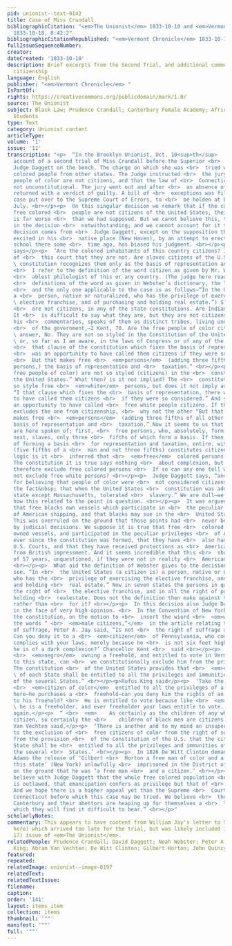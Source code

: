 ```yaml
---
pid: unionist--text-0142
title: Case of Miss Crandall
bibliographicCitation: "<em>The Unionist</em> 1833-10-10 and <em>Vermont Chronicle</em>
  1833-10-18, 8:42:2"
bibliographicCitationRepublished: "<em>Vermont Chronicle</em> 1833-10-18, 8:42:2"
fullIssueSequenceNumber: 
creator: 
dateCreated: '1833-10-10'
description: Brief excerpts from the Second Trial, and additional commentary on Black
  citizenship
language: English
publisher: "<em>Vermont Chronicle</em> "
IsPartOf: 
rights: https://creativecommons.org/publicdomain/mark/1.0/
source: The Unionist
subject: Black Law; Prudence Crandall; Canterbury Female Academy; African-American
  Students
type: Text
category: Unionist content
articleType: 
volume: '1'
issue: '11'
transcription: "<p>  “In the Brooklyn Unionist, Oct. 10<sup>th</sup>  , we find an
  account of a second trial of Miss Crandall before the Superior <br>  Court of Connecticut,
  Judge Daggett on the bench. The charge on which she was <br>  tried was for teaching
  colored people from other states. The Judge instructed <br>  the jury that free
  people of color are not citizens, and that the law of <br>  Connecticut is, therefore,
  not unconstitutional. The jury went out and after <br>  an absence of 20 or 30 minutes,
  returned with a verdict of guilty. A bill of <br>  exceptions was filed and the
  case put over to the Supreme Court of Errors, to <br>  be holden at Brooklyn next
  July. <br></p><p>  On this singular decision we remark that if the case be so that
  free colored <br>  people are not citizens of the United States, their condition
  is far worse <br>  than we had supposed. But we canot believe this, the arguments
  in the decision <br>  notwithstanding; and we cannot account for it that such a
  decision comes from <br>  Judge Daggett, except on the supposition that strong feeling,
  excited in his <br>  native place (New Haven), by an attempt to erect a similar
  school there some <br>  time ago, has biased his judgment. <br></p><p>Judge Daggett
  says</p><p>  ‘Are the colored inhabitants of this country citizens? It is the opinion
  of <br>  this court that they are not. Are slaves citizens of the U.S.? The <br>
  \ constitution recognizes them only as the basis of representation and taxation.
  <br>  I refer to the definition of the word citizen as given by Mr. Webster, the
  <br>  ablest philologist of this or any country. (The judge here read the several
  <br>  definitions of the word as given in Webster’s dictionary, the last of which,
  <br>  and the only one applicable to the case is as follows—“In the United States,
  a <br>  person, native or naturalized, who has the privilege of exercising the <br>
  \ elective franchise, and of purchasing and holding real estate.”) Slaves, then,
  <br>  are not citizens, in any of the state constitutions. Are Indians citizens?
  It <br>  is difficult to say what they are, but they are not citizens. Kent, in
  his <br>  commentaries, speaks of them as distinct tribes, living under the protection
  <br>  of the government,—2 Kent, 70. Are the free people of color citizens? I <br>
  \ answer, No. They are not so styled in the Constitution of the United States, <br>
  \ or, so far as I am aware, in the laws of Congress or of any of the states. In
  <br>  that clause of the constitution which fixes the basis of representation, there
  <br>  was an opportunity to have called them citizens if they were so considered.
  <br>  But that makes free <br>  <em>persons</em>  (adding three fifths of all other
  persons,) the basis of representation and <br>  taxation.” <br></p><p>  “They” (the
  free people of color) are not so styled (citizens) in the <br>  constitution of
  the United States.” What then? is it not implied? The <br>  constitution does not
  so style free <br>  <em>white</em>  persons, but does it not imply as much? Again,
  “I that clause which fixes the <br>  basis of representation, there was an opportunity
  to have called them citizens <br>  if they were so considered.” And so there was
  an opportunity to have called <br>  free white people citizens. If the omission
  excludes the one from citizenship, <br>  why not the other “But that (the constitution)
  makes free <br>  <em>persons</em>  (adding three fifths of all other persons) the
  basis of representation and <br>  taxation.” Now it seems to us that only two classes
  are here spoken of; first, <br>  free persons, who, absolutely, form a basis, and
  next, slaves, only three <br>  fifths of which form a basis. If then, the characteristic
  of forming a basis <br>  for representation and taxation, entire, without division
  (five fifths of a <br>  man and not three fifths) constitutes citizenship, by what
  logic is it <br>  inferred that <br>  <em>free</em>  colored persons are not citizens?
  The constitution it is true says nothing <br>  about complexion, but does the omission
  therefore exclude free colored persons <br>  If so can any one tell why it does
  not exclude free white persons? <br></p><p>  Judge Daggett says, “another reason
  for believing that people of color were <br>  not considered citizens is found in
  the fact&nbsp; that when the United States <br>  constitution was adopted, every
  state except Massachusetts, tolerated <br>  slavery.” We are dull—we do not see
  how this related to the point in question. <br></p><p>  It was argued in the Court,
  that free blacks own vessels which participate in <br>  the peculiar privileges
  of American shipping, and that blacks may sue in the <br>  United States courts.
  This was overruled on the ground that those points had <br>  never been settled
  by judicial decisions. We suppose it is true that free <br>  colored people have
  owned vessels, and participated in the peculiar privileges <br>  of American shipping
  ever since the constitution was formed, that they have <br>  also had suits in the
  U.S. Courts, and that they have received protections as <br>  American Citizens
  from British impressment. And it seems incredible that this <br>  should have gone
  of 57 years, unquestioned, if they were not in reality <br>  American citizens.
  <br></p><p>  What aid the definition of Webster gives to the decision we do not
  see. “In <br>  the United States (a citizen is) a person, native or naturalized,
  who has the <br>  privilege of exercising the elective franchise, and of purchasing
  and holding <br>  real estate.” Now in seven states the persons in question have
  the right of <br>  the elective franchise, and in all the right of purchasing and
  holding <br>  realestate. Does not the definition then make against the decision
  rather than <br>  for it? <br></p><p>  In this decision also Judge Daggett has gone
  in the face of very high opinion. <br>  In the Convention of New York for amending
  the constitution, on the motion to <br>  insert the wiord <br>  <em>white</em>  before
  the words “ <br>  <em>male citizens,”</em>  in the article relating to the right
  of suffrage, Peter A. Jay said, “Is not <br>  the right of suffrage a privilege?
  Can you deny it to a <br>  <em>citizen</em>  of Pennsylvania, who comes here and
  complies with your laws, merely because he <br>  is not six feet high, or because
  he is of a dark complexion?’ Chancellor Kent <br>  said <br></p><p>  “Suppose a
  <br>  <em>negro</em>  owning a freehold, and entitled to vote in Vermont, removes
  to this state, can <br>  we constitutionally exclude him from the privilege of voting?
  The constitution <br>  of the United States provides that <br>  <em>citizens</em>
  \ of each State shall be entitled to all the privileges and immunities of <br>  citizens
  of the several States.” <br></p><p>Rufus King said</p><p>  ‘Take the fact that a
  <br>  <em>citizen of color</em>  entitled to all the privileges of a citizen, comes
  here—he purchases a <br>  freehold—can you deny him the rights of an elector incident
  to his freehold? <br>  He is entitled to vote because like <br>  <em>any other citizen</em>
  \ he is a freeholder, and ever freeholder your laws entitle to vote.’ <br></p><p>And
  again,</p><p>  “ <br>  <em>    As certainly as the children of any white men are
  citizen, so certainly the <br>    children of black men are citizens.” <br>  </em></p><p>Abram
  Van Vechten said,</p><p>  ‘There is another and to my mind an insuperable objection
  to the exclusion of <br>  free citizens of color from the right of suffrage, arising
  from the provision <br>  of the Constitution of the U.S. that the citizens of each
  State shall be <br>  entitled to all the privileges and immunities of citizens in
  the several <br>  States.’ <br></p><p>  In 1826 De Witt Clinton demanded of President
  Adams the release of ‘Gilbert <br>  Horton a free man of color and a citizen of
  this state’ (New York) unlawfully <br>  imprisoned in the District of Columbia,
  on the ground that he was ‘a free man <br>  and a citizen.’ <br></p><p>  We cannot
  believe with Judge Daggett that the whole free colored population <br>  of our country
  is outlawed, that emancipation confers as privilege but that of <br>  rambling about.
  And we hope there is a higher appeal yet than the Supreme <br>  Court of blinded
  Connecticut before which this case may be tried. We believe <br>  the people of
  Canterbury and their abettors are heaping up for themselves a <br>  load of odium,
  which they will find it difficult to bear.” <br></p>"
scholarlyNotes: 
commentary: This appears to have content from William Jay's letter to Samuel May (see
  here) which arrived too late for the trial, but was likely included in 1:11 (October
  17) issue of <em>The Unionist</em>.
relatedPeople: Prudence Crandall; David Daggett; Noah Webster; Peter A. Jay; Rufus
  King; Abram Van Vechten; De Witt Clinton; Gilbert Horton; John Quincy Adams
featured: 
repeated: 
relatedImage: unionist--image-0197
relatedText: 
relatedTextIssue: 
filename: 
caption: 
order: '141'
layout: items_item
collection: items
thumbnail: '""'
manifest: '""'
full: '""'
---
```

